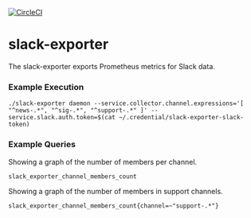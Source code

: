 [![CircleCI](https://circleci.com/gh/giantswarm/slack-exporter.svg?&style=shield)](https://circleci.com/gh/giantswarm/slack-exporter)

# slack-exporter

The slack-exporter exports Prometheus metrics for Slack data.



### Example Execution

```
./slack-exporter daemon --service.collector.channel.expressions='[ "^news-.*", "^sig-.*", "^support-.*" ]' --service.slack.auth.token=$(cat ~/.credential/slack-exporter-slack-token)
```



### Example Queries

Showing a graph of the number of members per channel.

```
slack_exporter_channel_members_count
```

Showing a graph of the number of members in support channels.

```
slack_exporter_channel_members_count{channel=~"support-.*"}
```
